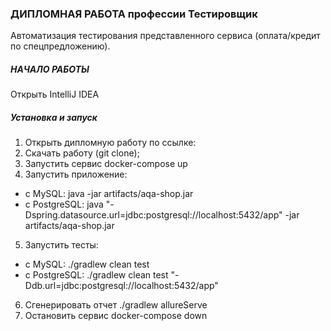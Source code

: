 ### ДИПЛОМНАЯ РАБОТА профессии Тестировщик

Автоматизация тестирования представленного сервиса (оплата/кредит по спецпредложению).

##### НАЧАЛО РАБОТЫ
Открыть IntelliJ IDEA

##### Установка и запуск
1. Открыть дипломную работу по ссылке:
2. Скачать работу (git clone);
3. Запустить сервис docker-compose up
4. Запустить приложение: <!---java -jar artifacts/aqa-shop.jar-->
- c MySQL: java <!---"-Dspring.datasource.url=jdbc:mysql://localhost:3300/app"--> -jar artifacts/aqa-shop.jar
- c PostgreSQL: java "-Dspring.datasource.url=jdbc:postgresql://localhost:5432/app" -jar artifacts/aqa-shop.jar
5. Запустить тесты: 
- c MySQL: ./gradlew clean test <!---"-Ddb.url=jdbc:mysql://localhost:3300/app"-->
- c PostgreSQL: ./gradlew clean test "-Ddb.url=jdbc:postgresql://localhost:5432/app"
6. Сгенерировать отчет ./gradlew allureServe
7. Остановить сервис docker-compose down 

